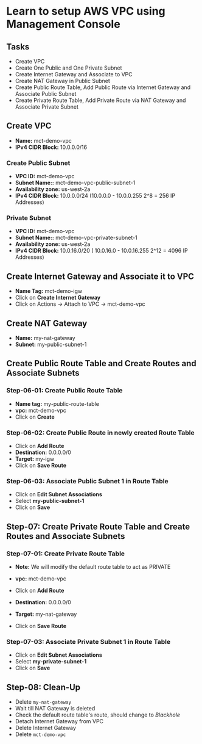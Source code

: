 # Learn to setup AWS VPC using Management Console

## Tasks 
- Create VPC
- Create One Public and One Private Subnet
- Create Internet Gateway and Associate to VPC
- Create NAT Gateway in Public Subnet
- Create Public Route Table, Add Public Route via Internet Gateway and Associate Public Subnet
- Create Private Route Table, Add Private Route via NAT Gateway and Associate Private Subnet

## Create VPC
- **Name:** mct-demo-vpc
- **IPv4 CIDR Block:** 10.0.0.0/16

### Create Public Subnet
- **VPC ID:** mct-demo-vpc
- **Subnet Name::** mct-demo-vpc-public-subnet-1
- **Availability zone:** us-west-2a
- **IPv4 CIDR Block:** 10.0.0.0/24  (10.0.0.0 - 10.0.0.255  2^8 = 256 IP Addresses)

### Private Subnet
- **VPC ID:** mct-demo-vpc
- **Subnet Name::** mct-demo-vpc-private-subnet-1
- **Availability zone:** us-west-2a
- **IPv4 CIDR Block:** 10.0.16.0/20  ( 10.0.16.0 - 10.0.16.255 2^12 = 4096 IP Addresses)


## Create Internet Gateway and Associate it to VPC
- **Name Tag:** mct-demo-igw
- Click on **Create Internet Gateway**
- Click on Actions -> Attach to VPC -> mct-demo-vpc

## Create NAT Gateway
- **Name:** my-nat-gateway
- **Subnet:** my-public-subnet-1


## Create Public Route Table and Create Routes and Associate Subnets
### Step-06-01: Create Public Route Table
- **Name tag:** my-public-route-table
- **vpc:** mct-demo-vpc
- Click on **Create**
### Step-06-02: Create Public Route in newly created Route Table
- Click on **Add Route**
- **Destination:** 0.0.0.0/0
- **Target:** my-igw
- Click on **Save Route**
### Step-06-03: Associate Public Subnet 1 in Route Table
- Click on **Edit Subnet Associations**
- Select **my-public-subnet-1**
- Click on **Save**


## Step-07: Create Private Route Table and Create Routes and Associate Subnets
### Step-07-01: Create Private Route Table
- **Note:** We will modify the default route table to act as PRIVATE
- **vpc:** mct-demo-vpc

- Click on **Add Route**
- **Destination:** 0.0.0.0/0
- **Target:** my-nat-gateway
- Click on **Save Route**
### Step-07-03: Associate Private Subnet 1 in Route Table
- Click on **Edit Subnet Associations**
- Select **my-private-subnet-1**
- Click on **Save**

## Step-08: Clean-Up
- Delete `my-nat-gateway`
- Wait till NAT Gateway is deleted
- Check the default route table's route, should change to *Blackhole*
- Detach Internet Gateway from VPC
- Delete Internet Gateway
- Delete `mct-demo-vpc`

